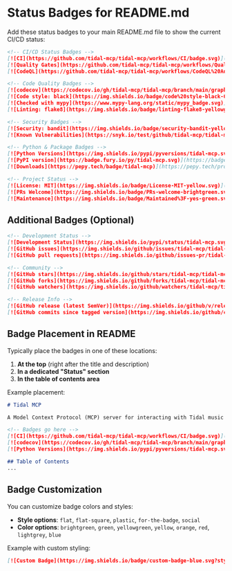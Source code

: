 # Status Badges for README.md

Add these status badges to your main README.md file to show the current CI/CD status:

```markdown
<!-- CI/CD Status Badges -->
[![CI](https://github.com/tidal-mcp/tidal-mcp/workflows/CI/badge.svg)](https://github.com/tidal-mcp/tidal-mcp/actions/workflows/ci.yml)
[![Quality Gates](https://github.com/tidal-mcp/tidal-mcp/workflows/Quality%20Gates/badge.svg)](https://github.com/tidal-mcp/tidal-mcp/actions/workflows/quality.yml)
[![CodeQL](https://github.com/tidal-mcp/tidal-mcp/workflows/CodeQL%20Advanced%20Security/badge.svg)](https://github.com/tidal-mcp/tidal-mcp/actions/workflows/codeql.yml)

<!-- Code Quality Badges -->
[![codecov](https://codecov.io/gh/tidal-mcp/tidal-mcp/branch/main/graph/badge.svg)](https://codecov.io/gh/tidal-mcp/tidal-mcp)
[![Code style: black](https://img.shields.io/badge/code%20style-black-000000.svg)](https://github.com/psf/black)
[![Checked with mypy](https://www.mypy-lang.org/static/mypy_badge.svg)](https://mypy-lang.org/)
[![Linting: flake8](https://img.shields.io/badge/linting-flake8-yellowgreen)](https://flake8.pycqa.org/)

<!-- Security Badges -->
[![Security: bandit](https://img.shields.io/badge/security-bandit-yellow.svg)](https://github.com/PyCQA/bandit)
[![Known Vulnerabilities](https://snyk.io/test/github/tidal-mcp/tidal-mcp/badge.svg)](https://snyk.io/test/github/tidal-mcp/tidal-mcp)

<!-- Python & Package Badges -->
[![Python Versions](https://img.shields.io/pypi/pyversions/tidal-mcp.svg)](https://pypi.org/project/tidal-mcp/)
[![PyPI version](https://badge.fury.io/py/tidal-mcp.svg)](https://badge.fury.io/py/tidal-mcp)
[![Downloads](https://pepy.tech/badge/tidal-mcp)](https://pepy.tech/project/tidal-mcp)

<!-- Project Status -->
[![License: MIT](https://img.shields.io/badge/License-MIT-yellow.svg)](https://opensource.org/licenses/MIT)
[![PRs Welcome](https://img.shields.io/badge/PRs-welcome-brightgreen.svg?style=flat-square)](http://makeapullrequest.com)
[![Maintenance](https://img.shields.io/badge/Maintained%3F-yes-green.svg)](https://github.com/tidal-mcp/tidal-mcp/graphs/commit-activity)
```

## Additional Badges (Optional)

```markdown
<!-- Development Status -->
[![Development Status](https://img.shields.io/pypi/status/tidal-mcp.svg)](https://pypi.org/project/tidal-mcp/)
[![GitHub issues](https://img.shields.io/github/issues/tidal-mcp/tidal-mcp.svg)](https://github.com/tidal-mcp/tidal-mcp/issues)
[![GitHub pull requests](https://img.shields.io/github/issues-pr/tidal-mcp/tidal-mcp.svg)](https://github.com/tidal-mcp/tidal-mcp/pulls)

<!-- Community -->
[![GitHub stars](https://img.shields.io/github/stars/tidal-mcp/tidal-mcp.svg?style=social&label=Star)](https://github.com/tidal-mcp/tidal-mcp)
[![GitHub forks](https://img.shields.io/github/forks/tidal-mcp/tidal-mcp.svg?style=social&label=Fork)](https://github.com/tidal-mcp/tidal-mcp/fork)
[![GitHub watchers](https://img.shields.io/github/watchers/tidal-mcp/tidal-mcp.svg?style=social&label=Watch)](https://github.com/tidal-mcp/tidal-mcp)

<!-- Release Info -->
[![GitHub release (latest SemVer)](https://img.shields.io/github/v/release/tidal-mcp/tidal-mcp?sort=semver)](https://github.com/tidal-mcp/tidal-mcp/releases)
[![GitHub commits since tagged version](https://img.shields.io/github/commits-since/tidal-mcp/tidal-mcp/v0.1.0)](https://github.com/tidal-mcp/tidal-mcp/commits/main)
```

## Badge Placement in README

Typically place the badges in one of these locations:

1. **At the top** (right after the title and description)
2. **In a dedicated "Status" section**
3. **In the table of contents area**

Example placement:

```markdown
# Tidal MCP

A Model Context Protocol (MCP) server for interacting with Tidal music streaming service.

<!-- Badges go here -->
[![CI](https://github.com/tidal-mcp/tidal-mcp/workflows/CI/badge.svg)](https://github.com/tidal-mcp/tidal-mcp/actions/workflows/ci.yml)
[![codecov](https://codecov.io/gh/tidal-mcp/tidal-mcp/branch/main/graph/badge.svg)](https://codecov.io/gh/tidal-mcp/tidal-mcp)
[![Python Versions](https://img.shields.io/pypi/pyversions/tidal-mcp.svg)](https://pypi.org/project/tidal-mcp/)

## Table of Contents
...
```

## Badge Customization

You can customize badge colors and styles:

- **Style options**: `flat`, `flat-square`, `plastic`, `for-the-badge`, `social`
- **Color options**: `brightgreen`, `green`, `yellowgreen`, `yellow`, `orange`, `red`, `lightgrey`, `blue`

Example with custom styling:
```markdown
[![Custom Badge](https://img.shields.io/badge/custom-badge-blue.svg?style=for-the-badge&logo=python)](https://example.com)
```